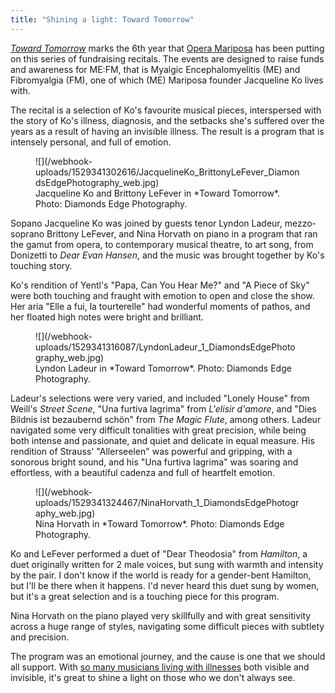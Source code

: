```yaml
---
title: "Shining a light: Toward Tomorrow"
---
```


[*Toward Tomorrow*](/i-wrote-toward-tomorrow-to-bring-attention-to-this-crisis/) marks the 6th year that [Opera Mariposa](/scene/people/opera-mariposa/) has been putting on this series of fundraising recitals. The events are designed to raise funds and awareness for ME:FM, that is Myalgic Encephalomyelitis (ME) and Fibromyalgia (FM), one of which (ME) Mariposa founder Jacqueline Ko lives with. 

The recital is a selection of Ko's favourite musical pieces, interspersed with the story of Ko's illness, diagnosis, and the setbacks she's suffered over the years as a result of having an invisible illness. The result is a program that is intensely personal, and full of emotion.

<figure data-type="image">
![](/webhook-uploads/1529341302616/JacquelineKo_BrittonyLeFever_DiamondsEdgePhotography_web.jpg)
<figcaption>Jacqueline Ko and Brittony LeFever in *Toward Tomorrow*. Photo: Diamonds Edge Photography.</figcaption>
</figure>

Sopano Jacqueline Ko was joined by guests tenor Lyndon Ladeur, mezzo-soprano Brittony LeFever, and Nina Horvath on piano in a program that ran the gamut from opera, to contemporary musical theatre, to art song, from Donizetti to *Dear Evan Hansen*, and the music was brought together by Ko's touching story. 

Ko's rendition of Yentl's "Papa, Can You Hear Me?" and "A Piece of Sky" were both touching and fraught with emotion to open and close the show. Her aria "Elle a fui, la tourterelle" had wonderful moments of pathos, and her floated high notes were bright and brilliant.

<figure data-type="image">
![](/webhook-uploads/1529341316087/LyndonLadeur_1_DiamondsEdgePhotography_web.jpg)
<figcaption>Lyndon Ladeur in *Toward Tomorrow*. Photo: Diamonds Edge Photography.</figcaption>
</figure>

Ladeur's selections were very varied, and included "Lonely House" from Weill's *Street Scene*, "Una furtiva lagrima" from *L'elisir d'amore*, and "Dies Bildnis ist bezaubernd schön" from *The Magic Flute*, among others. Ladeur navigated some very difficult tonalities with great precision, while being both intense and passionate, and quiet and delicate in equal measure. His rendition of Strauss' "Allerseelen" was powerful and gripping, with a sonorous bright sound, and his "Una furtiva lagrima" was soaring and effortless, with a beautiful cadenza and full of heartfelt emotion. 

<figure data-type="image">
![](/webhook-uploads/1529341324467/NinaHorvath_1_DiamondsEdgePhotography_web.jpg)
<figcaption>Nina Horvath in *Toward Tomorrow*. Photo: Diamonds Edge Photography.</figcaption>
</figure>

Ko and LeFever performed a duet of "Dear Theodosia" from *Hamilton*, a duet originally written for 2 male voices, but sung with warmth and intensity by the pair. I don't know if the world is ready for a gender-bent Hamilton, but I'll be there when it happens. I'd never heard this duet sung by women, but it's a great selection and is a touching piece for this program.

Nina Horvath on the piano played very skillfully and with great sensitivity across a huge range of styles, navigating some difficult pieces with subtlety and precision.

The program was an emotional journey, and the cause is one that we should all support. With [so many musicians living with illnesses](/i-wrote-toward-tomorrow-to-bring-attention-to-this-crisis/) both visible and invisible, it's great to shine a light on those who we don't always see.
